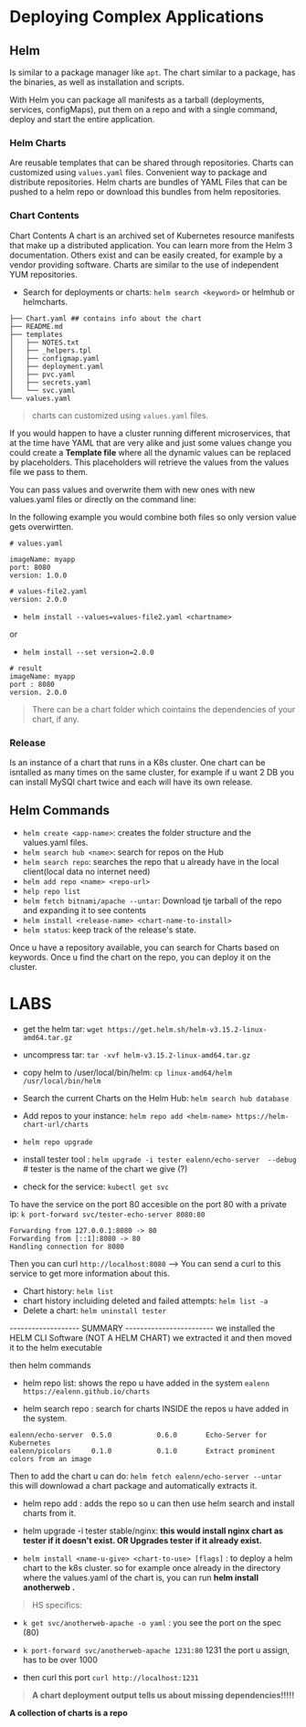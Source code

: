 # Deploying Complex Applications
## Helm
Is similar to a package manager like `apt`. The chart similar to a package, has the binaries, as well as installation and scripts.

With Helm you can package all manifests as a tarball (deployments, services, configMaps), put them on a repo and with a single command, deploy and start the entire application.

### Helm Charts
Are reusable templates that can be shared through repositories. 
Charts can customized using `values.yaml` files. 
Convenient way to package and distribute repositories.
Helm charts are bundles of YAML Files that can be pushed to a helm repo or download this bundles from helm repositories.
 

### Chart Contents
Chart Contents
A chart is an archived set of Kubernetes resource manifests that make up a distributed application. You can learn more from the Helm 3 documentation. Others exist and can be easily created, for example by a vendor providing software. Charts are similar to the use of independent YUM repositories.

- Search for deployments or charts: `helm search <keyword>` or helmhub or helmcharts.


```
├── Chart.yaml ## contains info about the chart
├── README.md
├── templates
│   ├── NOTES.txt
│   ├── _helpers.tpl
│   ├── configmap.yaml
│   ├── deployment.yaml
│   ├── pvc.yaml
│   ├── secrets.yaml
│   └── svc.yaml
└── values.yaml
```

> charts can customized using `values.yaml` files. 

If you would happen to have a cluster running different microservices, that at the time have YAML that are very alike and just some values change you could create a **Template file** where all the dynamic values can be replaced by placeholders.
This placeholders will retrieve the values from the values file we pass to them.

You can pass values and overwrite them with new ones with new values.yaml files or directly on the command line: 

In the following example you would combine both files so only version value gets overwirtten.

```
# values.yaml
 
imageName: myapp
port: 8080
version: 1.0.0
```

```
# values-file2.yaml
version: 2.0.0
```

- `helm install --values=values-file2.yaml <chartname>`

or

- `helm install --set version=2.0.0`

```
# result
imageName: myapp
port : 8080
version. 2.0.0
```

> There can be a chart folder which cointains the dependencies of your chart, if any.
### Release
Is an instance of a chart that runs in a K8s cluster. One chart can be isntalled as many times on the same cluster, for example if u want 2 DB you can install MySQl chart twice and each will have its own release.


## Helm Commands
- `helm create <app-name>`: creates the folder structure and the values.yaml files.
- `helm search hub <name>`: search for repos on the Hub 
- `helm search repo`: searches the repo that u already have in the local client(local data no internet need)
- `helm add repo <name> <repo-url>`
- `help repo list`
- `helm fetch bitnami/apache --untar`: Download tje tarball of the repo and expanding it to see contents
- `helm install <release-name> <chart-name-to-install>`
- `helm status`: keep track of the release's state.

Once u have a repository available, you can search for Charts based on keywords. 
Once u find the chart on the repo, you can deploy it on the cluster.

# LABS
- get the helm tar: `wget https://get.helm.sh/helm-v3.15.2-linux-amd64.tar.gz`

- uncompress tar: `tar -xvf helm-v3.15.2-linux-amd64.tar.gz`

- copy helm to /user/local/bin/helm: `cp linux-amd64/helm /usr/local/bin/helm`

- Search the current Charts on the Helm Hub:  `helm search hub database`

- Add repos to your instance: `helm repo add <helm-name> https://helm-chart-url/charts`

- `helm repo upgrade`

- install tester tool : `helm upgrade -i tester ealenn/echo-server  --debug` # tester is the name of the chart we give (?)

- check for the service: `kubectl get svc`


To have the service on the port 80 accesible on the port 80 with a private ip:  `k port-forward svc/tester-echo-server 8080:80`
```
Forwarding from 127.0.0.1:8080 -> 80
Forwarding from [::1]:8080 -> 80
Handling connection for 8080
```

Then you can  curl `http://localhost:8080` --> You can send a curl to this service to get more information about this.

- Chart history: `helm list`
- chart history incluiding deleted and failed attempts: `helm list -a`
- Delete a chart: `helm uninstall tester`


------------------- SUMMARY ------------------------
we installed the HELM CLI Software (NOT A HELM CHART)
we extracted it and then moved it to the helm executable

then helm commands
- helm repo list: shows the repo u have added in the system `ealenn	https://ealenn.github.io/charts`

- helm search repo : search for charts INSIDE the repos u have added in the system.

```
ealenn/echo-server	0.5.0        	0.6.0      	Echo-Server for Kubernetes            
ealenn/picolors   	0.1.0        	0.1.0      	Extract prominent colors from an image
```

Then to add the chart u can do: `helm fetch ealenn/echo-server --untar` this will downlowad a chart package and automatically extracts it.

- helm repo add <name> <url>: adds the repo so u can then use helm search and install charts from it.
- helm upgrade -i tester stable/nginx: **this would install nginx chart as tester if it doesn't exist. OR Upgrades tester if it already exist.**

- `helm install <name-u-give> <chart-to-use> [flags]` : to deploy a helm chart to the k8s cluster.
so for example once already in the directory where the values.yaml of the chart is, you can run **helm install anotherweb .**

> HS specifics: 
- `k get svc/anotherweb-apache -o yaml` : you see the port on the spec (80)

- `k port-forward svc/anotherweb-apache 1231:80`  1231 the port u assign, has to be over 1000

- then curl this port `curl http://localhost:1231`

>**A chart deployment output tells us about missing dependencies!!!!!**

 **A collection of charts is a repo**

